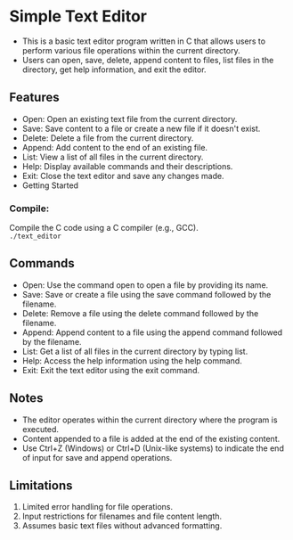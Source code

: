 # Simple Text Editor
- This is a basic text editor program written in C that allows users to perform various file operations within the current directory.
- Users can open, save, delete, append content to files, list files in the directory, get help information, and exit the editor.

## Features
- Open: Open an existing text file from the current directory.
- Save: Save content to a file or create a new file if it doesn't exist.
- Delete: Delete a file from the current directory.
- Append: Add content to the end of an existing file.
- List: View a list of all files in the current directory.
- Help: Display available commands and their descriptions.
- Exit: Close the text editor and save any changes made.
- Getting Started

### Compile: <br>
Compile the C code using a C compiler (e.g., GCC).<br>
`./text_editor`

## Commands
- Open: Use the command open to open a file by providing its name.
- Save: Save or create a file using the save command followed by the filename.
- Delete: Remove a file using the delete command followed by the filename.
- Append: Append content to a file using the append command followed by the filename.
- List: Get a list of all files in the current directory by typing list.
- Help: Access the help information using the help command.
- Exit: Exit the text editor using the exit command.

## Notes
- The editor operates within the current directory where the program is executed.
- Content appended to a file is added at the end of the existing content.
- Use Ctrl+Z (Windows) or Ctrl+D (Unix-like systems) to indicate the end of input for save and append operations.


## Limitations
1. Limited error handling for file operations.
2. Input restrictions for filenames and file content length.
3. Assumes basic text files without advanced formatting.
